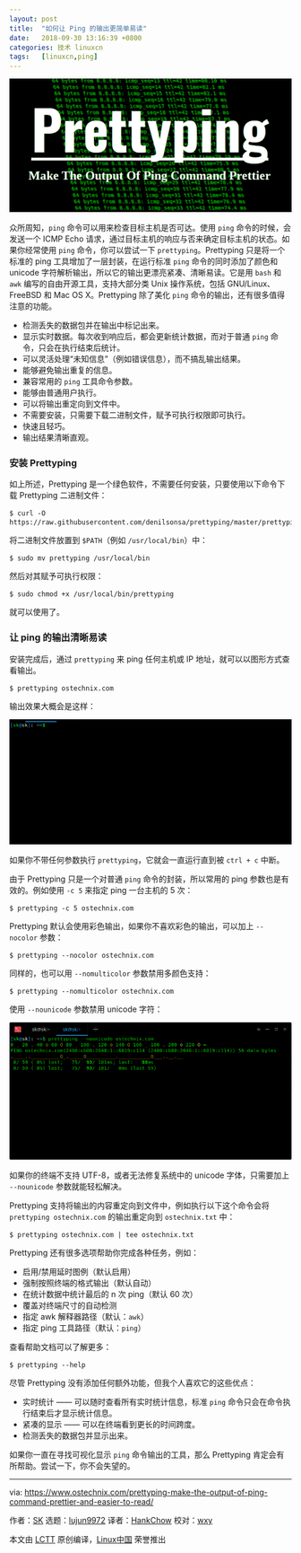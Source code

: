 ```yaml
---
layout: post
title:	"如何让 Ping 的输出更简单易读"
date:	2018-09-30 13:16:39 +0800 
categories:	技术 linuxcn 
tags:	[linuxcn,ping]
---
```



![](/Asserts/Images/album/201809/30/131641e8uhl68u182m21dl.png)


众所周知，`ping` 命令可以用来检查目标主机是否可达。使用 `ping` 命令的时候，会发送一个 ICMP Echo 请求，通过目标主机的响应与否来确定目标主机的状态。如果你经常使用 `ping` 命令，你可以尝试一下 `prettyping`。Prettyping 只是将一个标准的 ping 工具增加了一层封装，在运行标准 `ping` 命令的同时添加了颜色和 unicode 字符解析输出，所以它的输出更漂亮紧凑、清晰易读。它是用 `bash` 和 `awk` 编写的自由开源工具，支持大部分类 Unix 操作系统，包括 GNU/Linux、FreeBSD 和 Mac OS X。Prettyping 除了美化 `ping` 命令的输出，还有很多值得注意的功能。


* 检测丢失的数据包并在输出中标记出来。
* 显示实时数据。每次收到响应后，都会更新统计数据，而对于普通 `ping` 命令，只会在执行结束后统计。
* 可以灵活处理“未知信息”（例如错误信息），而不搞乱输出结果。
* 能够避免输出重复的信息。
* 兼容常用的 `ping` 工具命令参数。
* 能够由普通用户执行。
* 可以将输出重定向到文件中。
* 不需要安装，只需要下载二进制文件，赋予可执行权限即可执行。
* 快速且轻巧。
* 输出结果清晰直观。


### 安装 Prettyping


如上所述，Prettyping 是一个绿色软件，不需要任何安装，只要使用以下命令下载 Prettyping 二进制文件：



```
$ curl -O https://raw.githubusercontent.com/denilsonsa/prettyping/master/prettyping
```

将二进制文件放置到 `$PATH`（例如 `/usr/local/bin`）中：



```
$ sudo mv prettyping /usr/local/bin
```

然后对其赋予可执行权限：



```
$ sudo chmod +x /usr/local/bin/prettyping
```

就可以使用了。


### 让 ping 的输出清晰易读


安装完成后，通过 `prettyping` 来 ping 任何主机或 IP 地址，就可以以图形方式查看输出。



```
$ prettyping ostechnix.com
```

输出效果大概会是这样：


![](/Asserts/Images/album/201809/30/131642kg6lm86a4de4xgme.gif)


如果你不带任何参数执行 `prettyping`，它就会一直运行直到被 `ctrl + c` 中断。


由于 Prettyping 只是一个对普通 `ping` 命令的封装，所以常用的 ping 参数也是有效的。例如使用 `-c 5` 来指定 ping 一台主机的 5 次：



```
$ prettyping -c 5 ostechnix.com
```

Prettyping 默认会使用彩色输出，如果你不喜欢彩色的输出，可以加上 `--nocolor` 参数：



```
$ prettyping --nocolor ostechnix.com
```

同样的，也可以用 `--nomulticolor` 参数禁用多颜色支持：



```
$ prettyping --nomulticolor ostechnix.com
```

使用 `--nounicode` 参数禁用 unicode 字符：


![](/Asserts/Images/album/201809/30/131643cjzjrbvkbjybrriv.png)


如果你的终端不支持 UTF-8，或者无法修复系统中的 unicode 字体，只需要加上 `--nounicode` 参数就能轻松解决。


Prettyping 支持将输出的内容重定向到文件中，例如执行以下这个命令会将 `prettyping ostechnix.com` 的输出重定向到 `ostechnix.txt` 中：



```
$ prettyping ostechnix.com | tee ostechnix.txt
```

Prettyping 还有很多选项帮助你完成各种任务，例如：


* 启用/禁用延时图例（默认启用）
* 强制按照终端的格式输出（默认自动）
* 在统计数据中统计最后的 n 次 ping（默认 60 次）
* 覆盖对终端尺寸的自动检测
* 指定 awk 解释器路径（默认：`awk`）
* 指定 ping 工具路径（默认：`ping`）


查看帮助文档可以了解更多：



```
$ prettyping --help
```

尽管 Prettyping 没有添加任何额外功能，但我个人喜欢它的这些优点：


* 实时统计 —— 可以随时查看所有实时统计信息，标准 `ping` 命令只会在命令执行结束后才显示统计信息。
* 紧凑的显示 —— 可以在终端看到更长的时间跨度。
* 检测丢失的数据包并显示出来。


如果你一直在寻找可视化显示 `ping` 命令输出的工具，那么 Prettyping 肯定会有所帮助。尝试一下，你不会失望的。




---


via: <https://www.ostechnix.com/prettyping-make-the-output-of-ping-command-prettier-and-easier-to-read/>


作者：[SK](https://www.ostechnix.com/author/sk/) 选题：[lujun9972](https://github.com/lujun9972) 译者：[HankChow](https://github.com/HankChow) 校对：[wxy](https://github.com/wxy)


本文由 [LCTT](https://github.com/LCTT/TranslateProject) 原创编译，[Linux中国](https://linux.cn/) 荣誉推出
